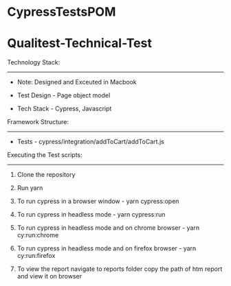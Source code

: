 # CypressTestsPOM
<!-- @format -->

# Qualitest-Technical-Test

Technology Stack:

---

- Note: Designed and Exceuted in Macbook

- Test Design - Page object model

- Tech Stack - Cypress, Javascript

Framework Structure:

---

- Tests - cypress/integration/addToCart/addToCart.js

Executing the Test scripts:

---

1. Clone the repository

2. Run yarn

3. To run cypress in a browser window - yarn cypress:open

4. To run cypress in headless mode - yarn cypress:run

5. To run cypress in headless mode and on chrome browser - yarn cy:run:chrome

6. To run cypress in headless mode and on firefox browser - yarn cy:run:firefox

7. To view the report navigate to reports folder copy the path of htm report and view it on browser
